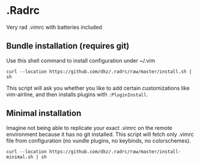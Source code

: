# .Radrc
Very rad .vimrc with batteries included

## Bundle installation (requires git)
Use this shell command to install configuration under ~/.vim
```
curl --location https://github.com/dkz/.radrc/raw/master/install.sh | sh
```
This script will ask you whether you like to add certain customizations like
vim-airline, and then installs plugins with `:PluginInstall`.

## Minimal installation
Imagine not being able to replicate your exact .vimrc on the remote environment
because it has no git installed. This script will fetch only .vimrc file from
configuration (no vundle plugins, no keybinds, no colorschemes).

```
curl --location https://github.com/dkz/.radrc/raw/master/install-minimal.sh | sh
```
